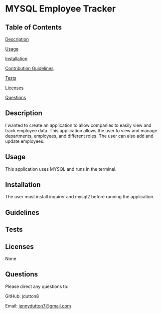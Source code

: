 # MYSQL Employee Tracker

## Table of Contents
 [Description](#description)

 [Usage](#usage)

 [Installation](#installation)

 [Contribution Guidelines](#guidelines)

 [Tests](#tests)

 [Licenses](#licenses)

 [Questions](#questions)

## Description
 I wanted to create an application to allow companies to easily view and track employee data. This application allows the user to view and manage departments, employees, and different roles. The user can also add and update employees.

## Usage
 This application uses MYSQL and runs in the terminal. 

## Installation
 The user must install inquirer and mysql2 before running the application.

## Guidelines
 

## Tests
 

## Licenses
 None

## Questions
 Please direct any questions to:

 GitHub: jdutton8

 Email: jennydutton7@gmail.com
